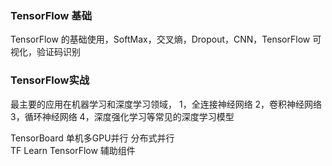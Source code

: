 
### TensorFlow 基础

TensorFlow 的基础使用，SoftMax，交叉熵，Dropout，CNN，TensorFlow 可视化，验证码识别


### TensorFlow实战

最主要的应用在机器学习和深度学习领域，
1，全连接神经网络
2，卷积神经网络
3，循环神经网络
4，深度强化学习等常见的深度学习模型

TensorBoard 
单机多GPU并行 
分布式并行  
TF Learn
TensorFlow 辅助组件
